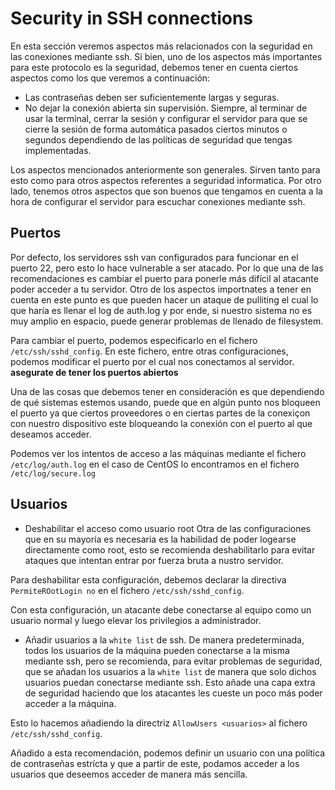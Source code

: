 # Security in SSH connections

En esta sección veremos aspectos más relacionados con la seguridad en las conexiones mediante ssh. Si bien, uno de los aspectos más importantes para este protocolo es la seguridad, debemos tener en cuenta ciertos aspectos como los que veremos a continuación:

- Las contraseñas deben ser suficientemente largas y seguras.
- No dejar la conexión abierta sin supervisión. Siempre, al terminar de usar la terminal, cerrar la sesión y configurar el servidor para que se cierre la sesión de forma automática pasados ciertos minutos o segundos dependiendo de las políticas de seguridad que tengas implementadas.

Los aspectos mencionados anteriormente son generales. Sirven tanto para esto como para otros aspectos referentes a seguridad informatica. Por otro lado, tenemos otros aspectos que son buenos que tengamos en cuenta a la hora de configurar el servidor para escuchar conexiones mediante ssh.

## Puertos

Por defecto, los servidores ssh van configurados para funcionar en el puerto 22, pero esto lo hace vulnerable a ser atacado. Por lo que una de las recomendaciones es cambiar el puerto para ponerle más difícil al atacante poder acceder a tu servidor. Otro de los aspectos importnates a tener en cuenta en este punto es que pueden hacer un ataque de pulliting el cual lo que haría es llenar el log de auth.log y por ende, si nuestro sistema no es muy amplio en espacio, puede generar problemas de llenado de filesystem.

Para cambiar el puerto, podemos especificarlo en el fichero `/etc/ssh/sshd_config`. En este fichero, entre otras configuraciones, podemos modificar el puerto por el cual nos conectamos al servidor. **asegurate de tener los puertos abiertos**

Una de las cosas que debemos tener en consideración es que dependiendo de qué sistemas estemos usando, puede que en algún punto nos bloqueen el puerto ya que ciertos proveedores o en ciertas partes de la conexiçon con nuestro dispositivo este bloqueando la conexión con el puerto al que deseamos acceder.

Podemos ver los intentos de acceso a las máquinas mediante el fichero `/etc/log/auth.log` en el caso de CentOS lo encontramos en el fichero `/etc/log/secure.log`

## Usuarios

- Deshabilitar el acceso como usuario root
Otra de las configuraciones que en su mayoría es necesaria es la habilidad de poder logearse directamente como root, esto se recomienda deshabilitarlo para evitar ataques que intentan entrar por fuerza bruta a nustro servidor.

Para deshabilitar esta configuración, debemos declarar la directiva `PermiteROotLogin no` en el fichero `/etc/ssh/sshd_config`.

Con esta configuración, un atacante debe conectarse al equipo como un usuario normal y luego elevar los privilegios a administrador.

- Añadir usuarios a la `white list` de ssh.
De manera predeterminada, todos los usuarios de la máquina pueden conectarse a la misma mediante ssh, pero se recomienda, para evitar problemas de seguridad, que se añadan los usuarios a la `white list` de manera que solo dichos usuarios puedan conectarse mediante ssh. Esto añade una capa extra de seguridad haciendo que los atacantes les cueste un poco más poder acceder a la máquina.

Esto lo hacemos añadiendo la directriz `AllowUsers <usuarios>` al fichero `/etc/ssh/sshd_config`.

Añadido a esta recomendación, podemos definir un usuario con una política de contraseñas estrícta y que a partir de este, podamos acceder a los usuarios que deseemos acceder de manera más sencilla.
